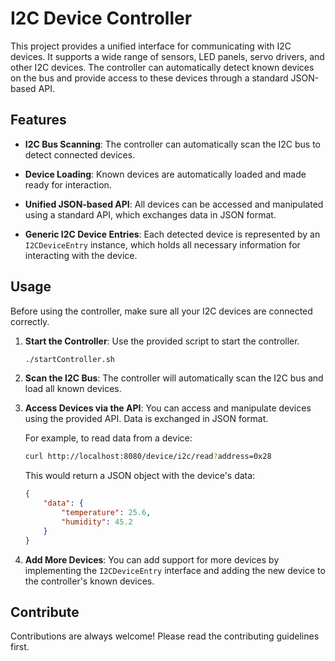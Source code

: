 # I2C Device Controller

This project provides a unified interface for communicating with I2C devices. It supports a wide range of sensors, LED panels, servo drivers, and other I2C devices. The controller can automatically detect known devices on the bus and provide access to these devices through a standard JSON-based API.

## Features

- **I2C Bus Scanning**: The controller can automatically scan the I2C bus to detect connected devices.

- **Device Loading**: Known devices are automatically loaded and made ready for interaction.

- **Unified JSON-based API**: All devices can be accessed and manipulated using a standard API, which exchanges data in JSON format.

- **Generic I2C Device Entries**: Each detected device is represented by an `I2CDeviceEntry` instance, which holds all necessary information for interacting with the device.

## Usage

Before using the controller, make sure all your I2C devices are connected correctly.

1. **Start the Controller**: Use the provided script to start the controller.

    ```bash
    ./startController.sh
    ```

2. **Scan the I2C Bus**: The controller will automatically scan the I2C bus and load all known devices.

3. **Access Devices via the API**: You can access and manipulate devices using the provided API. Data is exchanged in JSON format.

   For example, to read data from a device:

    ```bash
    curl http://localhost:8080/device/i2c/read?address=0x28
    ```

   This would return a JSON object with the device's data:

    ```json
    {
        "data": {
            "temperature": 25.6,
            "humidity": 45.2
        }
    }
    ```

4. **Add More Devices**: You can add support for more devices by implementing the `I2CDeviceEntry` interface and adding the new device to the controller's known devices.

## Contribute

Contributions are always welcome! Please read the contributing guidelines first.

